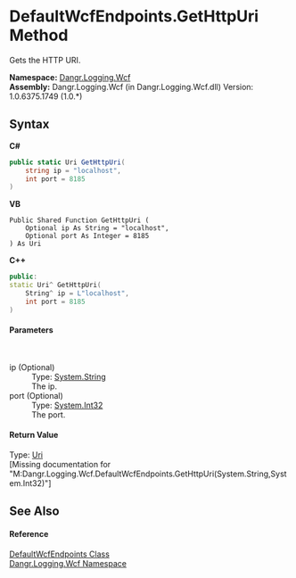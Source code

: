 # DefaultWcfEndpoints.GetHttpUri Method 
 

Gets the HTTP URI.

**Namespace:**&nbsp;<a href="N_Dangr_Logging_Wcf">Dangr.Logging.Wcf</a><br />**Assembly:**&nbsp;Dangr.Logging.Wcf (in Dangr.Logging.Wcf.dll) Version: 1.0.6375.1749 (1.0.*)

## Syntax

**C#**<br />
``` C#
public static Uri GetHttpUri(
	string ip = "localhost",
	int port = 8185
)
```

**VB**<br />
``` VB
Public Shared Function GetHttpUri ( 
	Optional ip As String = "localhost",
	Optional port As Integer = 8185
) As Uri
```

**C++**<br />
``` C++
public:
static Uri^ GetHttpUri(
	String^ ip = L"localhost", 
	int port = 8185
)
```


#### Parameters
&nbsp;<dl><dt>ip (Optional)</dt><dd>Type: <a href="http://msdn2.microsoft.com/en-us/library/s1wwdcbf" target="_blank">System.String</a><br />The ip.</dd><dt>port (Optional)</dt><dd>Type: <a href="http://msdn2.microsoft.com/en-us/library/td2s409d" target="_blank">System.Int32</a><br />The port.</dd></dl>

#### Return Value
Type: <a href="http://msdn2.microsoft.com/en-us/library/txt7706a" target="_blank">Uri</a><br />\[Missing <returns> documentation for "M:Dangr.Logging.Wcf.DefaultWcfEndpoints.GetHttpUri(System.String,System.Int32)"\]

## See Also


#### Reference
<a href="T_Dangr_Logging_Wcf_DefaultWcfEndpoints">DefaultWcfEndpoints Class</a><br /><a href="N_Dangr_Logging_Wcf">Dangr.Logging.Wcf Namespace</a><br />